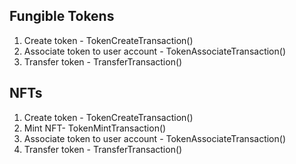 ## Fungible Tokens
1. Create token - TokenCreateTransaction()
2. Associate token to user account - TokenAssociateTransaction()
3. Transfer token - TransferTransaction()

## NFTs
1. Create token - TokenCreateTransaction()
2. Mint NFT- TokenMintTransaction()
3. Associate token to user account - TokenAssociateTransaction()
4. Transfer token - TransferTransaction()